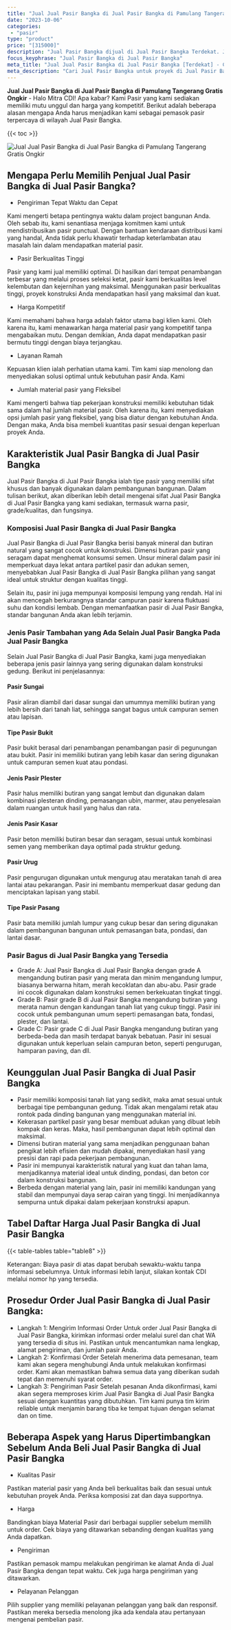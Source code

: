 ```yaml
---
title: "Jual Jual Pasir Bangka di Jual Pasir Bangka di Pamulang Tangerang Gratis Ongkir"
date: "2023-10-06"
categories:
 - "pasir"
type: "product"
price: "[315000]"
description: "Jual Pasir Bangka dijual di Jual Pasir Bangka Terdekat. Jual Pasir Bangka ini sering dipakai dalam proyek konstruksi sebagai material adukan yang berkualitas dan bersih. Kontak kami untuk mendapatkan informasi lebih lanjut."
focus_keyphrase: "Jual Pasir Bangka di Jual Pasir Bangka"
meta_title: "Jual Jual Pasir Bangka di Jual Pasir Bangka [Terdekat] - CDI"
meta_description: "Cari Jual Pasir Bangka untuk proyek di Jual Pasir Bangka? Kami menawarkan Jual Pasir Bangka berkualitas untuk material adukan. Segera dapatkan penawaran terbaik."
---
```


**Jual Jual Pasir Bangka di Jual Pasir Bangka di Pamulang Tangerang Gratis Ongkir** - Halo Mitra CDI! Apa kabar? Kami Pasir yang kami sediakan memiliki mutu unggul dan harga yang kompetitif. Berikut adalah beberapa alasan mengapa Anda harus menjadikan kami sebagai pemasok pasir terpercaya di wilayah Jual Pasir Bangka.

{{< toc >}}

![Jual Jual Pasir Bangka di Jual Pasir Bangka di Pamulang Tangerang Gratis Ongkir](/images/pasir/pasir-bangunan-16.jpg)

## Mengapa Perlu Memilih Penjual Jual Pasir Bangka di Jual Pasir Bangka?

*   Pengiriman Tepat Waktu dan Cepat

Kami mengerti betapa pentingnya waktu dalam project bangunan Anda. Oleh sebab itu, kami senantiasa menjaga komitmen kami untuk mendistribusikan pasir punctual. Dengan bantuan kendaraan distribusi kami yang handal, Anda tidak perlu khawatir terhadap keterlambatan atau masalah lain dalam mendapatkan material pasir.
*   Pasir Berkualitas Tinggi

Pasir yang kami jual memiliki optimal. Di hasilkan dari tempat penambangan terbesar yang melalui proses seleksi ketat, pasir kami berkualitas level kelembutan dan kejernihan yang maksimal. Menggunakan pasir berkualitas tinggi, proyek konstruksi Anda mendapatkan hasil yang maksimal dan kuat.
*   Harga Kompetitif

Kami memahami bahwa harga adalah faktor utama bagi klien kami. Oleh karena itu, kami menawarkan harga material pasir yang kompetitif tanpa mengabaikan mutu. Dengan demikian, Anda dapat mendapatkan pasir bermutu tinggi dengan biaya terjangkau.
*   Layanan Ramah

Kepuasan klien ialah perhatian utama kami. Tim kami siap menolong dan menyediakan solusi optimal untuk kebutuhan pasir Anda. Kami

*   Jumlah material pasir yang Fleksibel

Kami mengerti bahwa tiap pekerjaan konstruksi memiliki kebutuhan tidak sama dalam hal jumlah material pasir. Oleh karena itu, kami menyediakan opsi jumlah pasir yang fleksibel, yang bisa diatur dengan kebutuhan Anda. Dengan maka, Anda bisa membeli kuantitas pasir sesuai dengan keperluan proyek Anda.

## Karakteristik Jual Pasir Bangka di Jual Pasir Bangka

Jual Pasir Bangka di Jual Pasir Bangka ialah tipe pasir yang memiliki sifat khusus dan banyak digunakan dalam pembangunan bangunan. Dalam tulisan berikut, akan diberikan lebih detail mengenai sifat Jual Pasir Bangka di Jual Pasir Bangka yang kami sediakan, termasuk warna pasir, grade/kualitas, dan fungsinya.

### Komposisi Jual Pasir Bangka di Jual Pasir Bangka

Jual Pasir Bangka di Jual Pasir Bangka berisi banyak mineral dan butiran natural yang sangat cocok untuk konstruksi. Dimensi butiran pasir yang seragam dapat menghemat konsumsi semen. Unsur mineral dalam pasir ini memperkuat daya lekat antara partikel pasir dan adukan semen, menyebabkan Jual Pasir Bangka di Jual Pasir Bangka pilihan yang sangat ideal untuk struktur dengan kualitas tinggi.

Selain itu, pasir ini juga mempunyai komposisi lempung yang rendah. Hal ini akan mencegah berkurangnya standar campuran pasir karena fluktuasi suhu dan kondisi lembab. Dengan memanfaatkan pasir di Jual Pasir Bangka, standar bangunan Anda akan lebih terjamin.

### Jenis Pasir Tambahan yang Ada Selain Jual Pasir Bangka Pada Jual Pasir Bangka

Selain Jual Pasir Bangka di Jual Pasir Bangka, kami juga menyediakan beberapa jenis pasir lainnya yang sering digunakan dalam konstruksi gedung. Berikut ini penjelasannya:

#### Pasir Sungai

Pasir aliran diambil dari dasar sungai dan umumnya memiliki butiran yang lebih bersih dari tanah liat, sehingga sangat bagus untuk campuran semen atau lapisan.

#### Tipe Pasir Bukit

Pasir bukit berasal dari penambangan penambangan pasir di pegunungan atau bukit. Pasir ini memiliki butiran yang lebih kasar dan sering digunakan untuk campuran semen kuat atau pondasi.

#### Jenis Pasir Plester

Pasir halus memiliki butiran yang sangat lembut dan digunakan dalam kombinasi plesteran dinding, pemasangan ubin, marmer, atau penyelesaian dalam ruangan untuk hasil yang halus dan rata.

#### Jenis Pasir Kasar

Pasir beton memiliki butiran besar dan seragam, sesuai untuk kombinasi semen yang memberikan daya optimal pada struktur gedung.

#### Pasir Urug

Pasir pengurugan digunakan untuk mengurug atau meratakan tanah di area lantai atau pekarangan. Pasir ini membantu memperkuat dasar gedung dan menciptakan lapisan yang stabil.

#### Tipe Pasir Pasang

Pasir bata memiliki jumlah lumpur yang cukup besar dan sering digunakan dalam pembangunan bangunan untuk pemasangan bata, pondasi, dan lantai dasar.

### Pasir Bagus di Jual Pasir Bangka yang Tersedia

*   Grade A: Jual Pasir Bangka di Jual Pasir Bangka dengan grade A mengandung butiran pasir yang merata dan minim mengandung lumpur, biasanya berwarna hitam, merah kecoklatan dan abu-abu. Pasir grade ini cocok digunakan dalam konstruksi semen berkekuatan tingkat tinggi.
*   Grade B: Pasir grade B di Jual Pasir Bangka mengandung butiran yang merata namun dengan kandungan tanah liat yang cukup tinggi. Pasir ini cocok untuk pembangunan umum seperti pemasangan bata, fondasi, plester, dan lantai.
*   Grade C: Pasir grade C di Jual Pasir Bangka mengandung butiran yang berbeda-beda dan masih terdapat banyak bebatuan. Pasir ini sesuai digunakan untuk keperluan selain campuran beton, seperti pengurugan, hamparan paving, dan dll.

## Keunggulan Jual Pasir Bangka di Jual Pasir Bangka

*   Pasir memiliki komposisi tanah liat yang sedikit, maka amat sesuai untuk berbagai tipe pembangunan gedung. Tidak akan mengalami retak atau rontok pada dinding bangunan yang menggunakan material ini.
*   Kekerasan partikel pasir yang besar membuat adukan yang dibuat lebih kompak dan keras. Maka, hasil pembangunan dapat lebih optimal dan maksimal.
*   Dimensi butiran material yang sama menjadikan penggunaan bahan pengikat lebih efisien dan mudah dipakai, menyediakan hasil yang presisi dan rapi pada pekerjaan pembangunan.
*   Pasir ini mempunyai karakteristik natural yang kuat dan tahan lama, menjadikannya material ideal untuk dinding, pondasi, dan beton cor dalam konstruksi bangunan.
*   Berbeda dengan material yang lain, pasir ini memiliki kandungan yang stabil dan mempunyai daya serap cairan yang tinggi. Ini menjadikannya sempurna untuk dipakai dalam pekerjaan konstruksi apapun.

## Tabel Daftar Harga Jual Pasir Bangka di Jual Pasir Bangka

{{< table-tables table="table8" >}}

Keterangan: Biaya pasir di atas dapat berubah sewaktu-waktu tanpa informasi sebelumnya. Untuk informasi lebih lanjut, silakan kontak CDI melalui nomor hp yang tersedia.

## Prosedur Order Jual Pasir Bangka di Jual Pasir Bangka:

*   Langkah 1: Mengirim Informasi Order
Untuk order Jual Pasir Bangka di Jual Pasir Bangka, kirimkan informasi order melalui surel dan chat WA yang tersedia di situs ini. Pastikan untuk mencantumkan nama lengkap, alamat pengiriman, dan jumlah pasir Anda.
*   Langkah 2: Konfirmasi Order
Setelah menerima data pemesanan, team kami akan segera menghubungi Anda untuk melakukan konfirmasi order. Kami akan memastikan bahwa semua data yang diberikan sudah tepat dan memenuhi syarat order.
*   Langkah 3: Pengiriman Pasir
Setelah pesanan Anda dikonfirmasi, kami akan segera memproses kirim Jual Pasir Bangka di Jual Pasir Bangka sesuai dengan kuantitas yang dibutuhkan. Tim kami punya tim kirim reliable untuk menjamin barang tiba ke tempat tujuan dengan selamat dan on time.

## Beberapa Aspek yang Harus Dipertimbangkan Sebelum Anda Beli Jual Pasir Bangka di Jual Pasir Bangka

*   Kualitas Pasir

Pastikan material pasir yang Anda beli berkualitas baik dan sesuai untuk kebutuhan proyek Anda. Periksa komposisi zat dan daya supportnya.
*   Harga

Bandingkan biaya Material Pasir dari berbagai supplier sebelum memilih untuk order. Cek biaya yang ditawarkan sebanding dengan kualitas yang Anda dapatkan.
*   Pengiriman

Pastikan pemasok mampu melakukan pengiriman ke alamat Anda di Jual Pasir Bangka dengan tepat waktu. Cek juga harga pengiriman yang ditawarkan.
*   Pelayanan Pelanggan

Pilih supplier yang memiliki pelayanan pelanggan yang baik dan responsif. Pastikan mereka bersedia menolong jika ada kendala atau pertanyaan mengenai pembelian pasir.